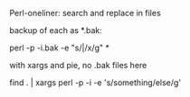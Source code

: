 Perl-oneliner: search and replace in files


backup of each as *.bak:

perl -p -i.bak -e "s/\|/x/g" *  



with xargs and pie, no .bak files here

find . | xargs perl -p -i -e 's/something/else/g'
